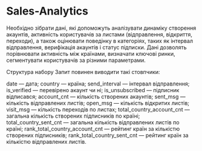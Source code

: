 # Sales-Analytics

Необхідно зібрати дані, які допоможуть аналізувати динаміку створення акаунтів, активність користувачів за листами (відправлення, відкриття, переходи), 
а також оцінювати поведінку в категоріях, таких як інтервал відправлення, верифікація акаунтів і статус підписки. 
Дані дозволять порівнювати активність між країнами, визначати ключові ринки, сегментувати користувачів за різними параметрами.

Структура набору
Запит повинен виводити такі стовпчики:

date — дата;
country — країна;
send_interval — інтервал відправлення;
is_verified — перевірено акаунт чи ні;
is_unsubscribed — підписник відписався;
account_cnt — кількість створених акаунтів;
sent_msg — кількість відправлених листів;
open_msg — кількість відкритих листів;
visit_msg — кількість переходів по листах;
total_country_account_cnt — загальна кількість створених підписників по країні;
total_country_sent_cnt — загальна кількість відправлених листів по країні;
rank_total_country_account_cnt — рейтинг країн за кількістю створених підписників;
rank_total_country_sent_cnt — рейтинг країн за кількістю відправлених листів.
